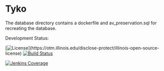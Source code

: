 Tyko
====

The database directory contains a dockerfile and av_preservation.sql for 
recreating the database. 

Development Status:

[![License](https://img.shields.io/badge/License-UIUC%20License-green.svg?label="License")](https://otm.illinois.edu/disclose-protect/illinois-open-source-license)
[![Build Status](https://jenkins.library.illinois.edu/buildStatus/icon?job=OpenSourceProjects/tyko/master)](https://jenkins.library.illinois.edu/user/hborcher/my-views/view/all/job/OpenSourceProjects/job/tyko/job/master/)

[![Jenkins Coverage](https://img.shields.io/jenkins/coverage/api/https/jenkins.library.illinois.edu/job/OpenSourceProjects/job/tyko/job/master)](https://jenkins.library.illinois.edu/job/OpenSourceProjects/job/tyko/job/master/coverage)
